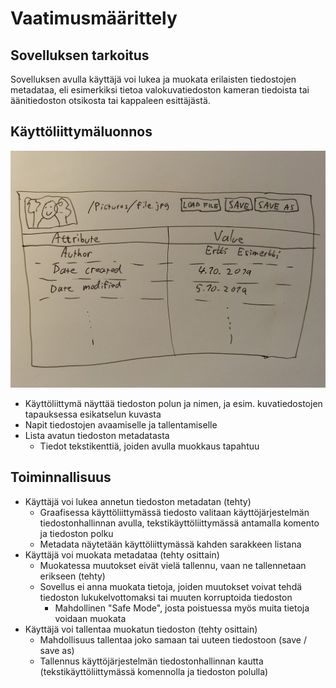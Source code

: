 # Vaatimusmäärittely
## Sovelluksen tarkoitus
Sovelluksen avulla käyttäjä voi lukea ja muokata erilaisten tiedostojen metadataa, eli esimerkiksi tietoa valokuvatiedoston kameran tiedoista tai äänitiedoston otsikosta tai kappaleen esittäjästä.
## Käyttöliittymäluonnos
![](https://github.com/kurkilmo/OT-harjoitustyo/blob/master/laskarit/viikko1/IMG_20211116_135243.jpg)
- Käyttöliittymä näyttää tiedoston polun ja nimen, ja esim. kuvatiedostojen tapauksessa esikatselun kuvasta
- Napit tiedostojen avaamiselle ja tallentamiselle
- Lista avatun tiedoston metadatasta
  - Tiedot tekstikenttiä, joiden avulla muokkaus tapahtuu
## Toiminnallisuus
- Käyttäjä voi lukea annetun tiedoston metadatan (tehty)
  - Graafisessa käyttöliittymässä tiedosto valitaan käyttöjärjestelmän tiedostonhallinnan avulla, tekstikäyttöliittymässä antamalla komento ja tiedoston polku
  - Metadata näytetään käyttöliittymässä kahden sarakkeen listana
- Käyttäjä voi muokata metadataa (tehty osittain)
  - Muokatessa muutokset eivät vielä tallennu, vaan ne tallennetaan erikseen (tehty)
  - Sovellus ei anna muokata tietoja, joiden muutokset voivat tehdä tiedoston lukukelvottomaksi tai muuten korruptoida tiedoston
    - Mahdollinen "Safe Mode", josta poistuessa myös muita tietoja voidaan muokata
- Käyttäjä voi tallentaa muokatun tiedoston (tehty osittain)
  - Mahdollisuus tallentaa joko samaan tai uuteen tiedostoon (save / save as)
  - Tallennus käyttöjärjestelmän tiedostonhallinnan kautta (tekstikäyttöliittymässä komennolla ja tiedoston polulla)
